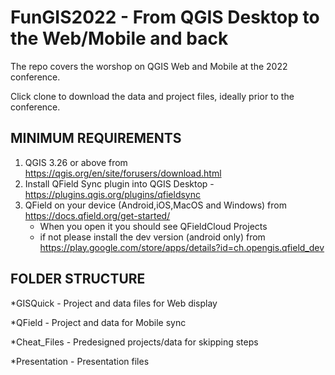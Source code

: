 # FunGIS2022 - From QGIS Desktop to the Web/Mobile and back

The repo covers the worshop on QGIS Web and Mobile at the 2022 conference.

Click clone to download the data and project files, ideally prior to the conference.

## MINIMUM REQUIREMENTS
1. QGIS 3.26 or above from https://qgis.org/en/site/forusers/download.html
2. Install QField Sync plugin into QGIS Desktop - https://plugins.qgis.org/plugins/qfieldsync
3. QField on your device (Android,iOS,MacOS and Windows) from https://docs.qfield.org/get-started/
	- When you open it you should see QFieldCloud Projects
	- if not please install the dev version (android only) from https://play.google.com/store/apps/details?id=ch.opengis.qfield_dev 


## FOLDER STRUCTURE

*GISQuick - Project and data files for Web display

*QField - Project and data for Mobile sync

*Cheat_Files - Predesigned projects/data for skipping steps

*Presentation - Presentation files

